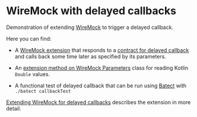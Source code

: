 # WireMock with delayed callbacks

Demonstration of extending [WireMock](http://wiremock.org) to trigger a delayed
callback.

Here you can find:

- A [WireMock extension](src/main/kotlin/mjs/wiremock/DelayedCallback.kt)
  that responds to a [contract for delayed 
  callback](src/main/kotlin/mjs/wiremock/Contract.kt) and calls back
  some time later as specified by its parameters.
  
- An [extension method on WireMock Parameters](src/main/kotlin/mjs/wiremock/Parameters.kt)
  class for reading Kotlin `Double` values.
  
- A functional test of delayed callback that can be run using
  [Batect](https://batect.dev) with `./batect callbackTest`

[Extending WireMock for delayed callbacks](https://blog.michaelstrasser.com/2021/03/extending-wiremock-for-delayed-callbacks/)
describes the extension in more detail.
